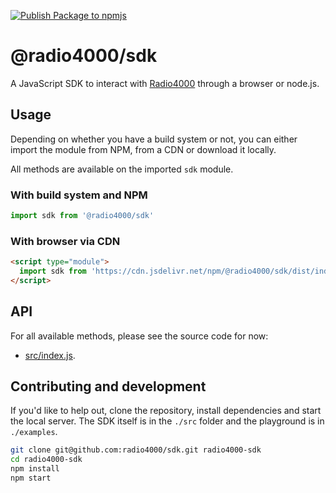 [![Publish Package to npmjs](https://github.com/radio4000/sdk/actions/workflows/publish-to-npm-registry.yml/badge.svg)](https://github.com/radio4000/sdk/actions/workflows/publish-to-npm-registry.yml)

# @radio4000/sdk

A JavaScript SDK to interact with [Radio4000](https://radio4000.com) through a browser or node.js.

## Usage 

Depending on whether you have a build system or not, you can either import the module from NPM, from a CDN or download it locally.

All methods are available on the imported `sdk` module.

### With build system and NPM

```js
import sdk from '@radio4000/sdk'
```

### With browser via CDN

```html
<script type="module">
  import sdk from 'https://cdn.jsdelivr.net/npm/@radio4000/sdk/dist/index.min.js'
</script>
```


## API

For all available methods, please see the source code for now: 

- [src/index.js](https://github.com/radio4000/sdk/blob/main/src/index.js).

## Contributing and development

If you'd like to help out, clone the repository, install dependencies and start the local server. The SDK itself is in the `./src` folder and the playground is in `./examples`.

```bash
git clone git@github.com:radio4000/sdk.git radio4000-sdk
cd radio4000-sdk
npm install
npm start
```
